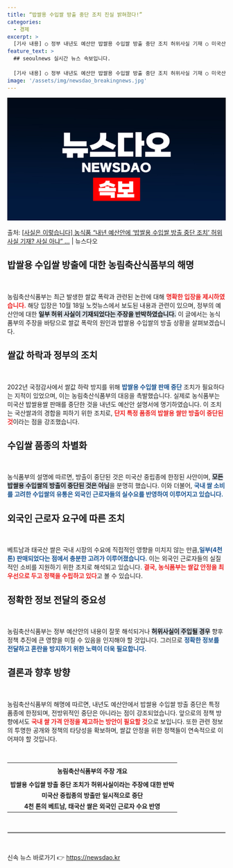 ```yaml
---
title: “밥쌀용 수입쌀 방출 중단 조치 진실 밝혀졌다!”
categories:
  - 경제
excerpt: >
  [기사 내용] ○ 정부 내년도 예산안 밥쌀용 수입쌀 방출 중단 조치 허위사실 기재 ○ 미국산 중립종만 일시적…
feature_text: >
  ## seoulnews 실시간 뉴스 속보입니다.

  [기사 내용] ○ 정부 내년도 예산안 밥쌀용 수입쌀 방출 중단 조치 허위사실 기재 ○ 미국산 중립종만 일시적…
image: '/assets/img/newsdao_breakingnews.jpg'
---
```


![뉴스다오 속보](/assets/img/newsdao_breakingnews.jpg)

<p>출처: <a href="https://newsdao.kr/2228" rel="dofollow">[사실은 이렇습니다] 농식품 “내년 예산안에 ‘밥쌀용 수입쌀 방출 중단 조치’ 허위사실 기재? 사실 아냐” …</a> | 뉴스다오</p>

<h2 data-ke-size="size26">밥쌀용 수입쌀 방출에 대한 농림축산식품부의 해명</h2>

<p data-ke-size="size16">&nbsp;</p>

농림축산식품부는 최근 발생한 쌀값 폭락과 관련된 논란에 대해 <b><span style="color: #ee2323;">명확한 입장을 제시하였습니다.</span></b> 해당 입장은 10월 18일 노컷뉴스에서 보도된 내용과 관련이 있으며, 정부의 예산안에 대한 <b><span style="background-color: #21538527;">일부 허위 사실이 기재되었다는 주장을 반박하였습니다.</span></b> 이 글에서는 농식품부의 주장을 바탕으로 쌀값 폭락의 원인과 밥쌀용 수입쌀의 방출 상황을 살펴보겠습니다.

<h2 data-ke-size="size26">쌀값 하락과 정부의 조치</h2>

<p data-ke-size="size16">&nbsp;</p>

2022년 국정감사에서 쌀값 하락 방지를 위해 <b><span style="color: #1a5490;">밥쌀용 수입쌀 판매 중단</span></b> 조치가 필요하다는 지적이 있었으며, 이는 농림축산식품부의 대응을 촉발했습니다. 실제로 농식품부는 미국산 밥쌀용쌀 판매를 중단한 것을 내년도 예산안 설명서에 명기하였습니다. 이 조치는 국산쌀과의 경합을 피하기 위한 조치로, <b><span style="color: #ee2323;">단지 특정 품종의 밥쌀용 쌀만 방출이 중단된 것</span></b>이라는 점을 강조했습니다.

<h2 data-ke-size="size26">수입쌀 품종의 차별화</h2>

<p data-ke-size="size16">&nbsp;</p>

농식품부의 설명에 따르면, 방출이 중단된 것은 미국산 중립종에 한정된 사안이며, <b><span style="background-color: #21538527;">모든 밥쌀용 수입쌀의 방출이 중단된 것은 아님</span></b>을 분명히 했습니다. 이와 더불어, <b><span style="color: #1a5490;">국내 쌀 소비를 고려한 수입쌀의 유통은 외국인 근로자들의 실수요를 반영하여 이루어지고 있습니다.</span></b> 

<h2 data-ke-size="size26">외국인 근로자 요구에 따른 조치</h2>

<p data-ke-size="size16">&nbsp;</p>

베트남과 태국산 쌀은 국내 시장의 수요에 직접적인 영향을 미치지 않는 만큼,<b><span style="color: #1a5490;">일부(4천 톤) 판매되었다는 점에서 충분한 고려가 이루어졌습니다.</span></b> 이는 외국인 근로자들의 실질적인 소비를 지원하기 위한 조치로 해석되고 있습니다. <b><span style="color: #ee2323;">결국, 농식품부는 쌀값 안정을 최우선으로 두고 정책을 수립하고 있다</span></b>고 볼 수 있습니다.

<h2 data-ke-size="size26">정확한 정보 전달의 중요성</h2>

<p data-ke-size="size16">&nbsp;</p>

농림축산식품부는 정부 예산안의 내용이 잘못 해석되거나 <b><span style="background-color: #21538527;">허위사실이 주입될 경우</span></b> 향후 정책 추진에 큰 영향을 미칠 수 있음을 인지해야 할 것입니다. 그러므로 <b><span style="color: #1a5490;">정확한 정보를 전달하고 혼란을 방지하기 위한 노력이 더욱 필요합니다.</span></b>

<h2 data-ke-size="size26">결론과 향후 방향</h2>

<p data-ke-size="size16">&nbsp;</p>

농림축산식품부의 해명에 따르면, 내년도 예산안에서 밥쌀용 수입쌀 방출 중단은 특정 품종에 한정되며, 전방위적인 중단은 아니라는 점이 강조되었습니다. 앞으로의 정책 방향에서도 <b><span style="color: #ee2323;">국내 쌀 가격 안정을 제고하는 방안이 필요할 것</span></b>으로 보입니다. 또한 관련 정보의 투명한 공개와 정책의 타당성을 확보하며, 쌀값 안정을 위한 정책들이 연속적으로 이어져야 할 것입니다.

<p data-ke-size="size16">&nbsp;</p>

<table style="width: 100%; border-collapse: collapse; border: none;">
  <tr>
    <th style="text-align: center; height: 30px; border: none;">농림축산식품부의 주장 개요</th>
  </tr>
  <tr>
    <td style="text-align: center; height: 17px;"><b>밥쌀용 수입쌀 방출 중단 조치가 허위사실이라는 주장에 대한 반박</b></td>
  </tr>
  <tr>
    <td style="text-align: center; height: 17px;"><b>미국산 중립종의 방출만 일시적으로 중단</b></td>
  </tr>
  <tr>
    <td style="text-align: center; height: 17px;"><b>4천 톤의 베트남, 태국산 쌀은 외국인 근로자 수요 반영</b></td>
  </tr>
</table>

<p data-ke-size="size16">&nbsp;</p>

<hr style="border: 1px solid #ccc;">

<p data-ke-size="size16">&nbsp;</p> 

신속 뉴스 바로가기 👉 <a href="https://newsdao.kr" rel="dofollow">https://newsdao.kr</a>


